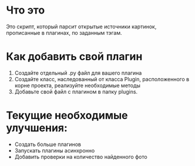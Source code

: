 <h1>Что это</h1>
Это скрипт, который парсит открытые источники картинок, прописанные в плагинах, по заданным тэгам.
<h1> Как добавить свой плагин </h1>
<ol>
    <li> Создайте отдельный .py файл для вашего плагина </li>
    <li> Создайте класс, наследованный от класса Plugin, расположенного в корне проекта, реализуйте необходимые методы</li>
    <li> Добавьте свой файл с плагином в папку plugins. </li>
</ol>
<h1> Текущие необходимые улучшения: </h1>
<ul>
    <li> Создать больше плагинов </li>
    <li> Запускать плагины асинхронно </li>
    <li> Добавить проверки на количество найденного фото</li>
</ul>